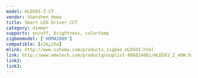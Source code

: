 ```yaml
---
model: HLD503-Z-CT
vendor: Shenzhen_Homa 
title: Smart LED Driver CCT
category: dimmer
supports: on/off, brightness, colortemp
zigbeemodel: ['HOMA1009']
compatible: [z2m,zha]
mlink: http://www.szhoma.com/products_zigbee_HLD503.html
link: http://www.amelech.com/productgrouplist-806824061/HLD503_Z_40W.html
link2: 
link3: 
---
```

